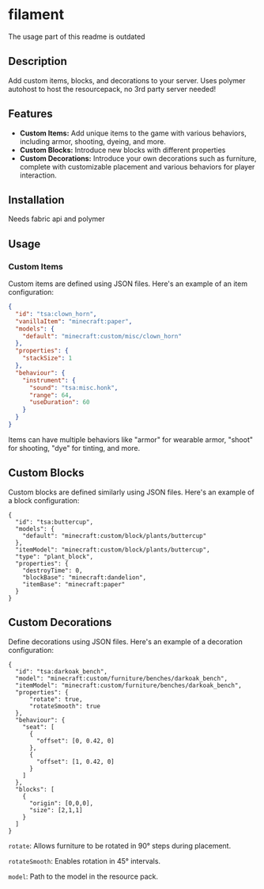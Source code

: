 # filament
The usage part of this readme is outdated

## Description

Add custom items, blocks, and decorations to your server. 
Uses polymer autohost to host the resourcepack, no 3rd party server needed!

## Features

- **Custom Items:** Add unique items to the game with various behaviors, including armor, shooting, dyeing, and more.
- **Custom Blocks:** Introduce new blocks with different properties
- **Custom Decorations:** Introduce your own decorations such as furniture, complete with customizable placement and various behaviors for player interaction.

## Installation

Needs fabric api and polymer

## Usage

### Custom Items

Custom items are defined using JSON files. 
Here's an example of an item configuration:

```json
{
  "id": "tsa:clown_horn",
  "vanillaItem": "minecraft:paper",
  "models": {
    "default": "minecraft:custom/misc/clown_horn"
  },
  "properties": {
    "stackSize": 1
  },
  "behaviour": {
    "instrument": {
      "sound": "tsa:misc.honk",
      "range": 64,
      "useDuration": 60
    }
  }
}
```

Items can have multiple behaviors like "armor" for wearable armor, "shoot" for shooting, "dye" for tinting, and more.

## Custom Blocks
Custom blocks are defined similarly using JSON files. 
Here's an example of a block configuration:

```
{
  "id": "tsa:buttercup",
  "models": {
    "default": "minecraft:custom/block/plants/buttercup"
  },
  "itemModel": "minecraft:custom/block/plants/buttercup",
  "type": "plant_block",
  "properties": {
    "destroyTime": 0,
    "blockBase": "minecraft:dandelion",
    "itemBase": "minecraft:paper"
  }
}
```

## Custom Decorations
Define decorations using JSON files.
Here's an example of a decoration configuration:

```
{
  "id": "tsa:darkoak_bench",
  "model": "minecraft:custom/furniture/benches/darkoak_bench",
  "itemModel": "minecraft:custom/furniture/benches/darkoak_bench",
  "properties": {
      "rotate": true,
      "rotateSmooth": true
  },
  "behaviour": {
    "seat": [
      {
        "offset": [0, 0.42, 0]
      },
      {
        "offset": [1, 0.42, 0]
      }
    ]
  },
  "blocks": [
    {
      "origin": [0,0,0],
      "size": [2,1,1]
    }
  ]
}
```

`rotate`: Allows furniture to be rotated in 90° steps during placement.

`rotateSmooth`: Enables rotation in 45° intervals.

`model`: Path to the model in the resource pack.


